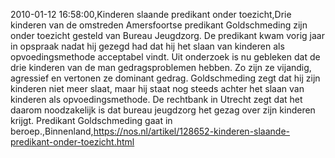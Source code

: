 2010-01-12 16:58:00,Kinderen slaande predikant onder toezicht,Drie kinderen van de omstreden Amersfoortse predikant Goldschmeding zijn onder toezicht gesteld van Bureau Jeugdzorg. De predikant kwam vorig jaar in opspraak nadat hij gezegd had dat hij het slaan van kinderen als opvoedingsmethode acceptabel vindt. Uit onderzoek is nu gebleken dat de drie kinderen van de man gedragsproblemen hebben. Zo zijn ze vijandig, agressief en vertonen ze dominant gedrag. Goldschmeding zegt dat hij zijn kinderen niet meer slaat, maar hij staat nog steeds achter het slaan van kinderen als opvoedingsmethode. De rechtbank in Utrecht zegt dat het daarom noodzakelijk is dat bureau jeugdzorg het gezag over zijn kinderen krijgt. Predikant Goldschmeding gaat in beroep.,Binnenland,https://nos.nl/artikel/128652-kinderen-slaande-predikant-onder-toezicht.html